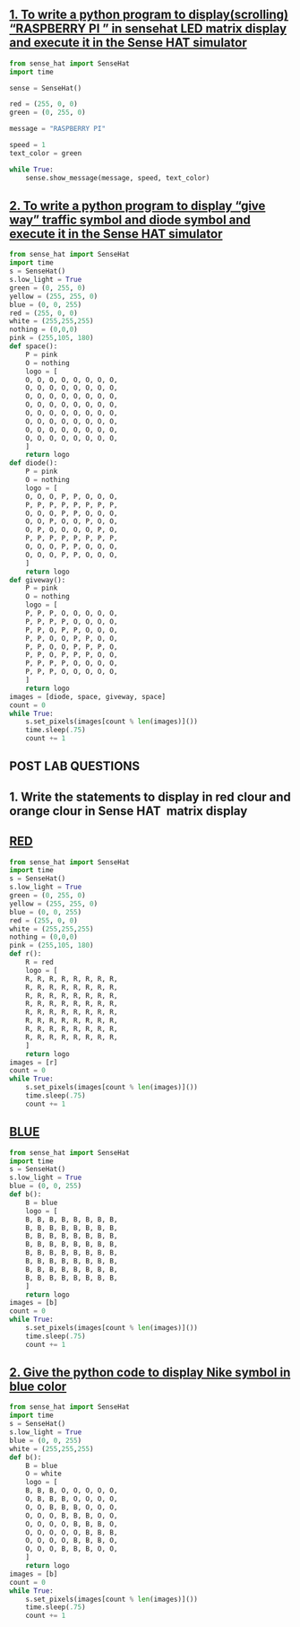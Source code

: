 ## [1. To write a python program to display(scrolling) “RASPBERRY PI ” in sensehat LED matrix display and execute  it in the Sense HAT  simulator](https://trinket.io/python/8742ab555d)
```py
from sense_hat import SenseHat
import time

sense = SenseHat()

red = (255, 0, 0)
green = (0, 255, 0)

message = "RASPBERRY PI"

speed = 1
text_color = green

while True:
    sense.show_message(message, speed, text_color)

```

## [2. To write a python program to display “give way” traffic symbol and diode  symbol and execute  it in the Sense HAT  simulator](https://trinket.io/python/86b428b2b0)

```py
from sense_hat import SenseHat
import time
s = SenseHat()
s.low_light = True
green = (0, 255, 0)
yellow = (255, 255, 0)
blue = (0, 0, 255)
red = (255, 0, 0)
white = (255,255,255)
nothing = (0,0,0)
pink = (255,105, 180)
def space():
    P = pink
    O = nothing
    logo = [
    O, O, O, O, O, O, O, O,
    O, O, O, O, O, O, O, O,
    O, O, O, O, O, O, O, O,
    O, O, O, O, O, O, O, O,
    O, O, O, O, O, O, O, O,
    O, O, O, O, O, O, O, O,
    O, O, O, O, O, O, O, O,
    O, O, O, O, O, O, O, O,
    ]
    return logo
def diode():
    P = pink
    O = nothing
    logo = [
    O, O, O, P, P, O, O, O,
    P, P, P, P, P, P, P, P,
    O, O, O, P, P, O, O, O,
    O, O, P, O, O, P, O, O,
    O, P, O, O, O, O, P, O,
    P, P, P, P, P, P, P, P,
    O, O, O, P, P, O, O, O,
    O, O, O, P, P, O, O, O,
    ]
    return logo
def giveway():
    P = pink
    O = nothing
    logo = [
    P, P, P, O, O, O, O, O,
    P, P, P, P, O, O, O, O,
    P, P, O, P, P, O, O, O,
    P, P, O, O, P, P, O, O,
    P, P, O, O, P, P, P, O,
    P, P, O, P, P, P, O, O,
    P, P, P, P, O, O, O, O,
    P, P, P, O, O, O, O, O,
    ]
    return logo
images = [diode, space, giveway, space]
count = 0
while True:
    s.set_pixels(images[count % len(images)]())
    time.sleep(.75)
    count += 1
```

## POST LAB QUESTIONS
## 1. Write the statements to display in red clour and orange clour in Sense HAT  matrix display
## [RED](https://trinket.io/python/bbdbb005cb)
```py
from sense_hat import SenseHat
import time
s = SenseHat()
s.low_light = True
green = (0, 255, 0)
yellow = (255, 255, 0)
blue = (0, 0, 255)
red = (255, 0, 0)
white = (255,255,255)
nothing = (0,0,0)
pink = (255,105, 180)
def r():
    R = red
    logo = [
    R, R, R, R, R, R, R, R,
    R, R, R, R, R, R, R, R,
    R, R, R, R, R, R, R, R,
    R, R, R, R, R, R, R, R,
    R, R, R, R, R, R, R, R,
    R, R, R, R, R, R, R, R,
    R, R, R, R, R, R, R, R,
    R, R, R, R, R, R, R, R,
    ]
    return logo
images = [r]
count = 0
while True:
    s.set_pixels(images[count % len(images)]())
    time.sleep(.75)
    count += 1
```
## [BLUE](https://trinket.io/python/e43f0adbca)
```py
from sense_hat import SenseHat
import time
s = SenseHat()
s.low_light = True
blue = (0, 0, 255)
def b():
    B = blue
    logo = [
    B, B, B, B, B, B, B, B,
    B, B, B, B, B, B, B, B,
    B, B, B, B, B, B, B, B,
    B, B, B, B, B, B, B, B,
    B, B, B, B, B, B, B, B,
    B, B, B, B, B, B, B, B,
    B, B, B, B, B, B, B, B,
    B, B, B, B, B, B, B, B,
    ]
    return logo
images = [b]
count = 0
while True:
    s.set_pixels(images[count % len(images)]())
    time.sleep(.75)
    count += 1
```
## [2. Give the python code to display Nike symbol in blue color](https://trinket.io/python/e3554e8f88)
```py
from sense_hat import SenseHat
import time
s = SenseHat()
s.low_light = True
blue = (0, 0, 255)
white = (255,255,255)
def b():
    B = blue
    O = white
    logo = [
    B, B, B, O, O, O, O, O,
    O, B, B, B, O, O, O, O,
    O, O, B, B, B, O, O, O,
    O, O, O, B, B, B, O, O,
    O, O, O, O, B, B, B, O,
    O, O, O, O, O, B, B, B,
    O, O, O, O, B, B, B, O,
    O, O, O, B, B, B, O, O,
    ]
    return logo
images = [b]
count = 0
while True:
    s.set_pixels(images[count % len(images)]())
    time.sleep(.75)
    count += 1
```